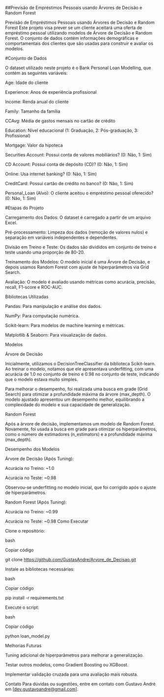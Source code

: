 ##Previsão de Empréstimos Pessoais usando Árvores de Decisão e Random Forest

Previsão de Empréstimos Pessoais usando Árvores de Decisão e Random Forest
Este projeto visa prever se um cliente aceitará uma oferta de empréstimo pessoal utilizando modelos de Árvore de Decisão e Random Forest. O conjunto de dados contém informações demográficas e comportamentais dos clientes que são usadas para construir e avaliar os modelos.

#Conjunto de Dados

O dataset utilizado neste projeto é o Bank Personal Loan Modelling, que contém as seguintes variáveis:

Age: Idade do cliente

Experience: Anos de experiência profissional

Income: Renda anual do cliente

Family: Tamanho da família

CCAvg: Média de gastos mensais no cartão de crédito

Education: Nível educacional (1: Graduação, 2: Pós-graduação, 3: Profissional)

Mortgage: Valor da hipoteca

Securities Account: Possui conta de valores mobiliários? (0: Não, 1: Sim)

CD Account: Possui conta de depósito (CD)? (0: Não, 1: Sim)

Online: Usa internet banking? (0: Não, 1: Sim)

CreditCard: Possui cartão de crédito no banco? (0: Não, 1: Sim)

Personal_Loan (Alvo): O cliente aceitou o empréstimo pessoal oferecido? (0: Não, 1: Sim)

#Etapas do Projeto

Carregamento dos Dados: O dataset é carregado a partir de um arquivo Excel.

Pré-processamento: Limpeza dos dados (remoção de valores nulos) e separação em variáveis independentes e dependentes.

Divisão em Treino e Teste: Os dados são divididos em conjunto de treino e teste usando uma proporção de 80-20.

Treinamento dos Modelos: O modelo inicial é uma Árvore de Decisão, e depois usamos Random Forest com ajuste de hiperparâmetros via Grid Search.

Avaliação: O modelo é avaliado usando métricas como acurácia, precisão, recall, F1-score e ROC-AUC.

Bibliotecas Utilizadas

Pandas: Para manipulação e análise dos dados.

NumPy: Para computação numérica.

Scikit-learn: Para modelos de machine learning e métricas.

Matplotlib & Seaborn: Para visualização de dados.

Modelos

Árvore de Decisão

Inicialmente, utilizamos o DecisionTreeClassifier da biblioteca Scikit-learn. Ao treinar o modelo, notamos que ele apresentava underfitting, com uma acurácia de 1.0 no conjunto de treino e 0.98 no conjunto de teste, indicando que o modelo estava muito simples.

Para melhorar o desempenho, foi realizada uma busca em grade (Grid Search) para otimizar a profundidade máxima da árvore (max_depth). O modelo ajustado apresentou um desempenho melhor, equilibrando a complexidade do modelo e sua capacidade de generalização.

Random Forest

Após a árvore de decisão, implementamos um modelo de Random Forest. Novamente, foi usada a busca em grade para otimizar os hiperparâmetros, como o número de estimadores (n_estimators) e a profundidade máxima (max_depth).

Desempenho dos Modelos

Árvore de Decisão (Após Tuning):

Acurácia no Treino: ~1.0

Acurácia no Teste: ~0.98

Observou-se underfitting no modelo inicial, que foi corrigido após o ajuste de hiperparâmetros.

Random Forest (Após Tuning):

Acurácia no Treino: ~0.99

Acurácia no Teste: ~0.98
Como Executar

Clone o repositório:

bash

Copiar código

git clone https://github.com/GustasAndre/Arvore_de_Decisao.git

Instale as bibliotecas necessárias:

bash

Copiar código

pip install -r requirements.txt

Execute o script:

bash

Copiar código

python loan_model.py

Melhorias Futuras

Tuning adicional de hiperparâmetros para melhorar a generalização.

Testar outros modelos, como Gradient Boosting ou XGBoost.

Implementar validação cruzada para uma avaliação mais robusta.

Contato
Para dúvidas ou sugestões, entre em contato com Gustavo André em [dev.gustavoandre@gmail.com].
